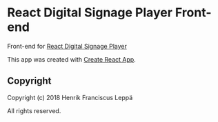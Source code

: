 React Digital Signage Player Front-end
======================================

Front-end for [React Digital Signage Player][Link 1]

[Link 1]: https://github.com/henrik-leppa/react-digital-signage-player

This app was created with [Create React App](./create-react-app.md).


Copyright
---------

Copyright (c) 2018 Henrik Franciscus Leppä

All rights reserved.
